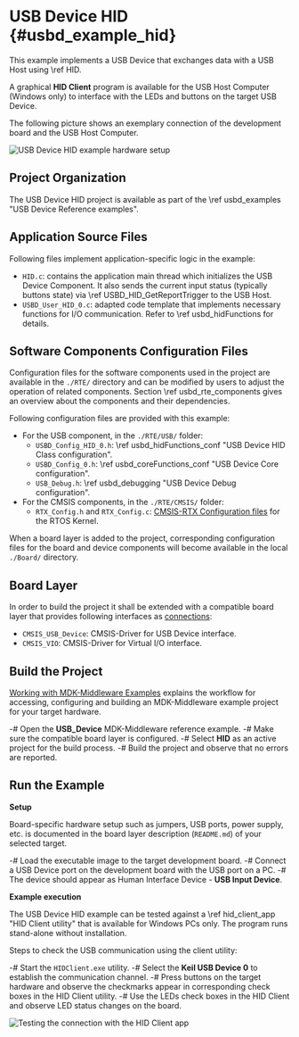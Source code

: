 # USB Device HID {#usbd_example_hid}

This example implements a USB Device that exchanges data with a USB Host using \ref HID.

A graphical **HID Client** program is available for the USB Host Computer (Windows only) to interface with the LEDs and buttons on the target USB Device.

The following picture shows an exemplary connection of the development board and the USB Host Computer.

![USB Device HID example hardware setup](hid_example_setup.png)

## Project Organization

The USB Device HID project is available as part of the \ref usbd_examples "USB Device Reference examples".

<h2>Application Source Files</h2>

Following files implement application-specific logic in the example:

 - `HID.c`: contains the application main thread which initializes the USB Device Component. It also sends the current input status (typically buttons state) via \ref USBD_HID_GetReportTrigger to the USB Host.
 - `USBD_User_HID_0.c`: adapted code template that implements necessary functions for I/O communication. Refer to \ref usbd_hidFunctions for details.

<h2>Software Components Configuration Files</h2>

Configuration files for the software components used in the project are available in the `./RTE/` directory and can be modified by users to adjust the operation of related components. Section \ref usbd_rte_components gives an overview about the components and their dependencies.

Following configuration files are provided with this example:

 - For the USB component, in the `./RTE/USB/` folder:
   - `USBD_Config_HID_0.h`: \ref usbd_hidFunctions_conf "USB Device HID Class configuration".
   - `USBD_Config_0.h`: \ref usbd_coreFunctions_conf "USB Device Core configuration".
   - `USB_Debug.h`: \ref usbd_debugging "USB Device Debug configuration".
 - For the CMSIS components, in the `./RTE/CMSIS/` folder:
   - `RTX_Config.h` and `RTX_Config.c`: [CMSIS-RTX Configuration files](https://arm-software.github.io/CMSIS-RTX/latest/config_rtx5.html) for the RTOS Kernel.

When a board layer is added to the project, corresponding configuration files for the board and device components will become available in the local `./Board/` directory.

<h2>Board Layer</h2>

In order to build the project it shall be extended with a compatible board layer that provides following interfaces as [connections](https://open-cmsis-pack.github.io/cmsis-toolbox/ReferenceApplications/#connections):
 - `CMSIS_USB_Device`: CMSIS-Driver for USB Device interface.
 - `CMSIS_VIO`: CMSIS-Driver for Virtual I/O interface.

## Build the Project

[Working with MDK-Middleware Examples](../General/working_with_examples.html) explains the workflow for accessing, configuring and building an MDK-Middleware example project for your target hardware.

 -# Open the **USB_Device** MDK-Middleware reference example.
 -# Make sure the compatible board layer is configured.
 -# Select **HID** as an active project for the build process.
 -# Build the project and observe that no errors are reported.

## Run the Example

**Setup**

Board-specific hardware setup such as jumpers, USB ports, power supply, etc. is documented in the board layer description (`README.md`) of your selected target.

 -# Load the executable image to the target development board.
 -# Connect a USB Device port on the development board with the USB port on a PC.
 -# The device should appear as Human Interface Device - **USB Input Device**.

**Example execution**

The USB Device HID example can be tested against a \ref hid_client_app "HID Client utility" that is available for Windows PCs only. The program runs stand-alone without installation.

Steps to check the USB communication using the client utility:

 -# Start the `HIDClient.exe` utility.
 -# Select the **Keil USB Device 0** to establish the communication channel.
 -# Press buttons on the target hardware and observe the checkmarks appear in corresponding check boxes in the HID Client utility.
 -# Use the LEDs check boxes in the HID Client and observe LED status changes on the board.

![Testing the connection with the HID Client app](hid_client_test.png)
